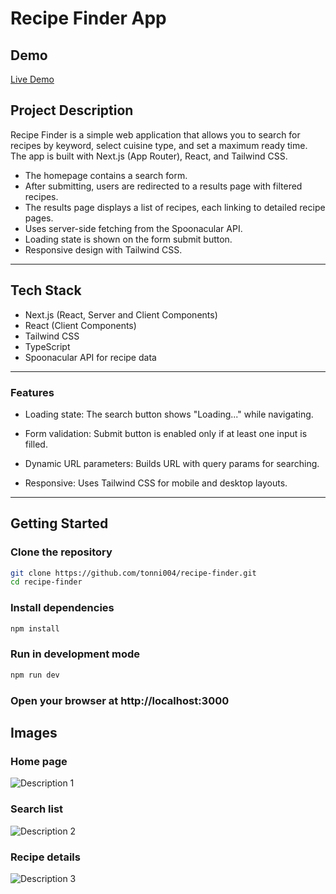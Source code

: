 # Recipe Finder App

## Demo

[Live Demo](https://test-task-recipe-finder.netlify.app/)

## Project Description

Recipe Finder is a simple web application that allows you to search for recipes by keyword, select cuisine type, and set a maximum ready time. The app is built with Next.js (App Router), React, and Tailwind CSS.

- The homepage contains a search form.
- After submitting, users are redirected to a results page with filtered recipes.
- The results page displays a list of recipes, each linking to detailed recipe pages.
- Uses server-side fetching from the Spoonacular API.
- Loading state is shown on the form submit button.
- Responsive design with Tailwind CSS.

---

## Tech Stack

- Next.js (React, Server and Client Components)
- React (Client Components)
- Tailwind CSS
- TypeScript
- Spoonacular API for recipe data

---

### Features
- Loading state: The search button shows "Loading..." while navigating.

- Form validation: Submit button is enabled only if at least one input is filled.

- Dynamic URL parameters: Builds URL with query params for searching.

- Responsive: Uses Tailwind CSS for mobile and desktop layouts.

---

## Getting Started
### Clone the repository

```bash
git clone https://github.com/tonni004/recipe-finder.git
cd recipe-finder
```

### Install dependencies

```bash
npm install
```

### Run in development mode
```bash
npm run dev
```

### Open your browser at http://localhost:3000

## Images

### Home page

![Description 1](https://i.ibb.co/JjWHZJZ6/2025-06-13-17-07-43.png)

### Search list
![Description 2](https://i.ibb.co/n8t52mWc/2025-06-13-17-08-09.png)

### Recipe details
![Description 3](https://i.ibb.co/kgdh7RMN/2025-06-13-17-08-25.png)
